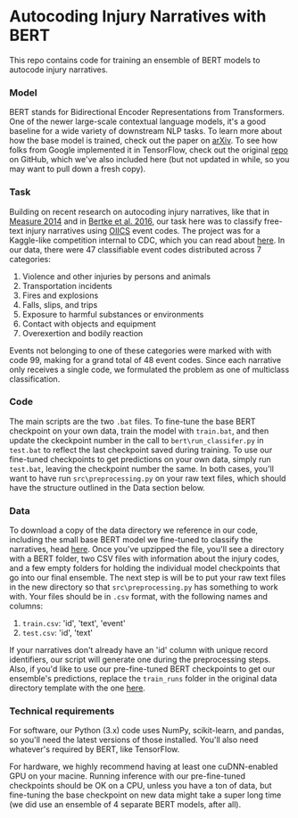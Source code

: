 # Autocoding Injury Narratives with BERT
This repo contains code for training an ensemble of BERT models to autocode injury narratives. 

### Model
BERT stands for Bidirectional Encoder Representations from Transformers. One of the newer large-scale contextual language models, it's a good baseline for a wide variety of downstream NLP tasks. To learn more about how the base model is trained, check out the paper on [arXiv](https://arxiv.org/abs/1810.04805). To see how folks from Google implemented it in TensorFlow, check out the original [repo](https://github.com/google-research/bert) on GitHub, which we've also included here (but not updated in while, so you may want to pull down a fresh copy).

### Task
Building on recent research on autocoding injury narratives, like that in [Measure 2014](https://www.bls.gov/iif/deep-neural-networks.pdf) and in [Bertke et al. 2016](https://www.ncbi.nlm.nih.gov/pmc/articles/PMC4915551/), our task here was to classify free-text injury narratives using [OIICS](https://wwwn.cdc.gov/wisards/oiics/Trees/MultiTree.aspx?Year=2012) event codes. The project was for a Kaggle-like competition internal to CDC, which you can read about [here](https://www.cdc.gov/od/science/technology/innovation/innovationfund.htm). In our data, there were 47 classifiable event codes distributed across 7 categories:

  1. Violence and other injuries by persons and animals
  2. Transportation incidents
  3. Fires and explosions
  4. Falls, slips, and trips
  5. Exposure to harmful substances or environments
  6. Contact with objects and equipment
  7. Overexertion and bodily reaction

Events not belonging to one of these categories were marked with with code 99, making for a grand total of 48 event codes. Since each narrative only receives a single code, we formulated the problem as one of multiclass classification.

### Code
The main scripts are the two ```.bat``` files. To fine-tune the base BERT checkpoint on your own data, train the model with ```train.bat```, and then update the ckeckpoint number in the call to ```bert\run_classifer.py``` in ```test.bat``` to reflect the last checkpoint saved during training. To use our fine-tuned checkpoints to get predictions on your own data, simply run ```test.bat```, leaving the checkpoint number the same. In both cases, you'll want to have run ```src\preprocessing.py``` on your raw text files, which should have the structure outlined in the Data section below. 

### Data
To download a copy of the data directory we reference in our code, including the small base BERT model we fine-tuned to classify the narratives, head [here](https://www.dropbox.com/s/10iu4rslh6pre81/injury_autocoding.zip?dl=1). Once you've upzipped the file, you'll see a directory with a BERT folder, two CSV files with information about the injury codes, and a few empty folders for holding the individual model checkpoints that go into our final ensemble. The next step is will be to put your raw text files in the new directory so that ```src\preprocessing.py``` has something to work with. Your files should be in ```.csv``` format, with the following names and columns:

  1. ```train.csv```: 'id', 'text', 'event'
  2. ```test.csv```: 'id', 'text'

If your narratives don't already have an 'id' column with unique record identifiers, our script will generate one during the preprocessing steps. Also, if you'd like to use our pre-fine-tuned BERT checkpoints to get our ensemble's predictions, replace the ```train_runs``` folder in the original data directory template with the one [here](https://www.dropbox.com/s/3syexlfa3a6uyfm/train_runs.zip?dl=1). 

### Technical requirements
For software, our Python (3.x) code uses NumPy, scikit-learn, and pandas, so you'll need the latest versions of those installed. You'll also need whatever's required by BERT, like TensorFlow. 

For hardware, we highly recommend having at least one cuDNN-enabled GPU on your macine. Running inference with our pre-fine-tuned checkpoints should be OK on a CPU, unless you have a ton of data, but fine-tuning the base checkpoint on new data might take a super long time (we did use an ensemble of 4 separate BERT models, after all). 
